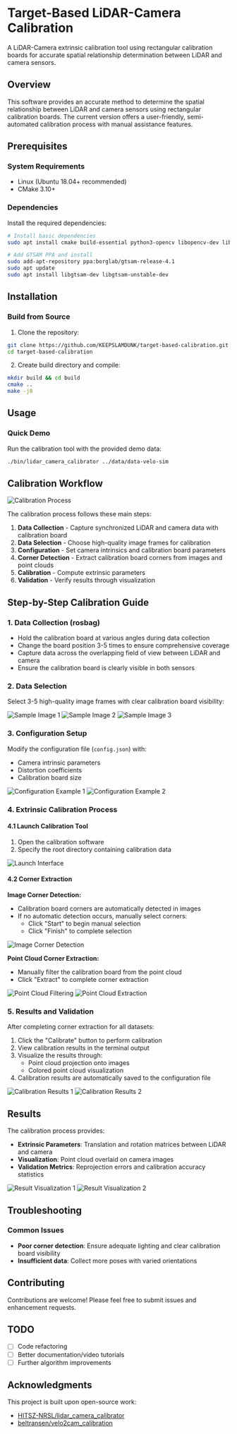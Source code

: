 # Target-Based LiDAR-Camera Calibration

A LiDAR-Camera extrinsic calibration tool using rectangular calibration boards for accurate spatial relationship determination between LiDAR and camera sensors.

## Overview

This software provides an accurate method to determine the spatial relationship between LiDAR and camera sensors using rectangular calibration boards. The current version offers a user-friendly, semi-automated calibration process with manual assistance features.

## Prerequisites

### System Requirements
- Linux (Ubuntu 18.04+ recommended)
- CMake 3.10+

### Dependencies

Install the required dependencies:

```bash
# Install basic dependencies
sudo apt install cmake build-essential python3-opencv libopencv-dev libboost-all-dev libpcl-dev software-properties-common

# Add GTSAM PPA and install
sudo add-apt-repository ppa:borglab/gtsam-release-4.1
sudo apt update
sudo apt install libgtsam-dev libgtsam-unstable-dev
```

## Installation

### Build from Source

1. Clone the repository:
```bash
git clone https://github.com/KEEPSLAMDUNK/target-based-calibration.git
cd target-based-calibration
```

2. Create build directory and compile:
```bash
mkdir build && cd build
cmake ..
make -j8
```

## Usage

### Quick Demo

Run the calibration tool with the provided demo data:

```bash
./bin/lidar_camera_calibrator ../data/data-velo-sim
```

## Calibration Workflow

![Calibration Process](doc/a9907fce31514ad7b62549bb8872ccf43067.png)

The calibration process follows these main steps:
1. **Data Collection** - Capture synchronized LiDAR and camera data with calibration board
2. **Data Selection** - Choose high-quality image frames for calibration
3. **Configuration** - Set camera intrinsics and calibration board parameters
4. **Corner Detection** - Extract calibration board corners from images and point clouds
5. **Calibration** - Compute extrinsic parameters
6. **Validation** - Verify results through visualization

## Step-by-Step Calibration Guide

### 1. Data Collection (rosbag)

- Hold the calibration board at various angles during data collection
- Change the board position 3-5 times to ensure comprehensive coverage
- Capture data across the overlapping field of view between LiDAR and camera
- Ensure the calibration board is clearly visible in both sensors

### 2. Data Selection

Select 3-5 high-quality image frames with clear calibration board visibility:

![Sample Image 1](doc/55d61adf-9a12-45ed-b9cb-29651ca57e59.jpeg)
![Sample Image 2](doc/66d8e21f-8cb6-4750-a453-d03005e80bce.jpeg)
![Sample Image 3](doc/e9f9bfc1-cc06-44e0-a7b4-246038d235e4.jpeg)

### 3. Configuration Setup

Modify the configuration file (`config.json`) with:
- Camera intrinsic parameters
- Distortion coefficients
- Calibration board size

![Configuration Example 1](doc/d5ecfd46-49ee-4aaa-bba8-0131a39cf9b6.png)
![Configuration Example 2](doc/d112c018-2122-4a0b-a4f3-fefc2181ebd6.png)

### 4. Extrinsic Calibration Process

#### 4.1 Launch Calibration Tool

1. Open the calibration software
2. Specify the root directory containing calibration data

![Launch Interface](doc/e2cd60cd-0ee1-4ce0-bbe2-c13a7d2e0a1b.png)

#### 4.2 Corner Extraction

**Image Corner Detection:**
- Calibration board corners are automatically detected in images
- If no automatic detection occurs, manually select corners:
  - Click "Start" to begin manual selection
  - Click "Finish" to complete selection

![Image Corner Detection](doc/c0f824a4-9029-4721-9d48-c25f5ae71a05.png)

**Point Cloud Corner Extraction:**
- Manually filter the calibration board from the point cloud
- Click "Extract" to complete corner extraction

![Point Cloud Filtering](doc/037789a2-4529-4bd8-9cdd-ca95e72a55c8.png)
![Point Cloud Extraction](doc/e3d8fd98-4b6e-4128-90d5-bef081cafdbc.png)

### 5. Results and Validation

After completing corner extraction for all datasets:

1. Click the "Calibrate" button to perform calibration
2. View calibration results in the terminal output
3. Visualize the results through:
   - Point cloud projection onto images
   - Colored point cloud visualization
4. Calibration results are automatically saved to the configuration file

![Calibration Results 1](doc/de71298d-7272-467b-998f-5d0cc2305621.png)
![Calibration Results 2](doc/643d8a13-24b2-4219-8885-27aedaccd42f.png)

## Results

The calibration process provides:
- **Extrinsic Parameters**: Translation and rotation matrices between LiDAR and camera
- **Visualization**: Point cloud overlaid on camera images
- **Validation Metrics**: Reprojection errors and calibration accuracy statistics

![Result Visualization 1](doc/7a104b19-89ed-46b0-8bd9-2bc0b4ff98b7.png)
![Result Visualization 2](doc/f2734f5b-e02d-4ee8-8327-8538b60c56d8.png)

## Troubleshooting

### Common Issues

- **Poor corner detection**: Ensure adequate lighting and clear calibration board visibility
- **Insufficient data**: Collect more poses with varied orientations

## Contributing

Contributions are welcome! Please feel free to submit issues and enhancement requests.

## TODO

- [ ] Code refactoring
- [ ] Better documentation/video tutorials  
- [ ] Further algorithm improvements

## Acknowledgments

This project is built upon open-source work:

- [HITSZ-NRSL/lidar_camera_calibrator](https://github.com/HITSZ-NRSL/lidar_camera_calibrator)
- [beltransen/velo2cam_calibration](https://github.com/beltransen/velo2cam_calibration)